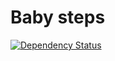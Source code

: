 # Baby steps

[![Dependency Status](https://gemnasium.com/badges/github.com/millette/hapi-tryouts.svg)](https://gemnasium.com/github.com/millette/hapi-tryouts)
